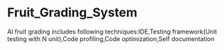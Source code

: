 # Fruit_Grading_System
AI fruit grading includes following techniques:IDE,Testing framework(Unit testing with N unit),Code profiling,Code optimization,Self documentation
